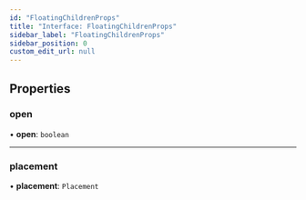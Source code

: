 ```yaml
---
id: "FloatingChildrenProps"
title: "Interface: FloatingChildrenProps"
sidebar_label: "FloatingChildrenProps"
sidebar_position: 0
custom_edit_url: null
---
```


## Properties

### open

• **open**: `boolean`

___

### placement

• **placement**: `Placement`
